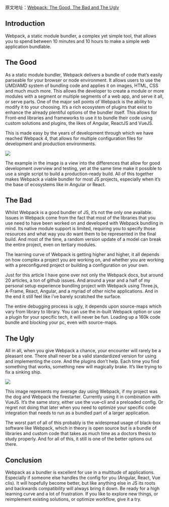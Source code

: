 原文地址：[Webpack: The Good, The Bad and The Ugly](https://www.north-47.com/knowledge-base/webpack-the-good-the-bad-and-the-ugly/)

## Introduction
Webpack, a static module bundler, a complex yet simple tool, that allows you to spend between 10 minutes and 10 hours to make a simple web application bundlable.

## The Good
As a static module bundler, Webpack delivers a bundle of code that’s easily parseable for your browser or node environment. It allows users to use the UMD/AMD system of bundling code and applies it on images, HTML, CSS and much much more. This allows the developer to create a module or more modules with a segment or multiple segments of a web app, and serve it all, or serve parts.
One of the major sell points of Webpack is the ability to modify it to your choosing. It’s a rich ecosystem of plugins that exist to enhance the already plentiful options of the bundler itself. This allows for Front-end libraries and frameworks to use it to bundle their code using custom solutions and plugins, the likes of Angular, ReactJS and VueJS.

This is made easy by the years of development through which we have reached Webpack 4, that allows for multiple configuration files for development and production environments.

![](https://www.north-47.com/wp-content/uploads/2019/02/1_WCAdMi04IFEWdngK8bkFcw.png)

The example in the image is a view into the differences that allow for good development overview and testing, yet at the same time make it possible to use a single script to build a production-ready build. All of this together makes Webpack a viable bundler for most JS projects, especially when it’s the base of ecosystems like in Angular or React.

## The Bad
Whilst Webpack is a good bundler of JS, it’s not the only one available. Issues in Webpack come from the fact that most of the libraries that you use need to have been worked on and developed with Webpack bundling in mind. Its native module support is limited, requiring you to specify those resources and what way you do want them to be represented in the final build. And most of the time, a random version update of a model can break the entire project, even on tertiary modules.

The learning curve of Webpack is getting higher and higher, it all depends on how complex a project you are working on, and whether you are working with a preconfigured project or building a configuration on your own.

Just for this article I have gone over not only the Webpack docs, but around 20 articles, a ton of github issues. And around a year and a half of my personal setup experience bundling project with Webpack using Three.js, A-Frame, React, Angular, and a myriad of other niche applications. And in the end it still feel like i’ve barely scratched the surface.

The entire debugging process is ugly, it depends upon source-maps which vary from library to library. You can use the in-built Webpack option or use a plugin for your specific tech, it will never be fun. Loading up a 160k code bundle and blocking your pc, even with source-maps.

## The Ugly
All in all, when you give Webpack a chance, your encounter will rarely be a pleasant one. There shall never be a valid standardized version for using and implementing the core. And the plugins don’t help. Each time you find something that works, something new will magically brake. It’s like trying to fix a sinking ship.

![](https://www.north-47.com/wp-content/uploads/2019/02/1_1Y2a8P7rK4sOSF00kL8COQ.jpeg)

This image represents my average day using Webpack, if my project was the dog and Webpack the firestarter. Currently using it in combination with VueJS. It’s the same story, either use the vue–cli and a preloaded config. Or regret not doing that later when you need to optimize your specific code integration that needs to run as a bundled part of a larger application.

The worst part of all of this probably is the widespread usage of black-box software like Webpack, which in theory is open source but is a bundle of libraries and custom code that takes as much time as a doctors thesis to study properly. And for all of this, it still is one of the better options out there.

## Conclusion
Webpack as a bundler is excellent for use in a multitude of applications. Especially if someone else handles the config for you (Angular, React, Vue clis). It will hopefully become better, but like anything else in JS its roots and backwards compatibility will always bring it down. Be ready for a high learning curve and a lot of frustration. If you like to explore new things, or reimplement existing solutions, or optimize workflow, give it a try.